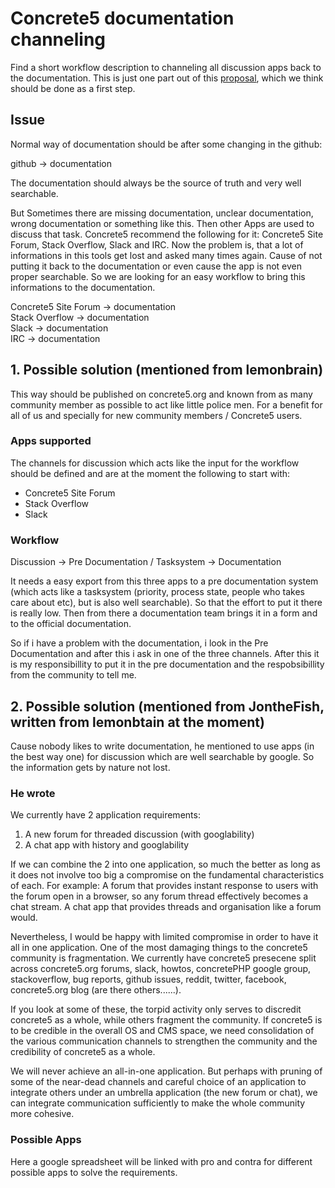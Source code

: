 # Concrete5 documentation channeling
Find a short workflow description to channeling all discussion apps back to the documentation. This is just one part out of this [proposal](https://github.com/gondwanasoft/c5-doc-team), which we think should be done as a first step.

## Issue
Normal way of documentation should be after some changing in the github:

github -> documentation


The documentation should always be the source of truth and very well searchable.

But Sometimes there are missing documentation, unclear documentation, wrong documentation or something like this. Then other Apps are used to discuss that task. Concrete5 recommend the following for it: Concrete5 Site Forum, Stack Overflow, Slack and IRC. Now the problem is, that a lot of informations in this tools get lost and asked many times again. Cause of not putting it back to the documentation or even cause the app is not even proper searchable. So we are looking for an easy workflow to bring this informations to the documentation.

Concrete5 Site Forum -> documentation<br>
Stack Overflow -> documentation<br>
Slack -> documentation<br>
IRC -> documentation<br>

## 1. Possible solution (mentioned from lemonbrain)
This way should be published on concrete5.org and known from as many community member as possible to act like little police men. For a benefit for all of us and specially for new community members / Concrete5 users.

### Apps supported
The channels for discussion which acts like the input for the workflow should be defined and are at the moment the following to start with:
* Concrete5 Site Forum
* Stack Overflow
* Slack

### Workflow
Discussion -> Pre Documentation / Tasksystem -> Documentation

It needs a easy export from this three apps to a pre documentation system (which acts like a tasksystem (priority, process state, people who takes care about etc), but is also well searchable). So that the effort to put it there is really low. Then from there a documentation team brings it in a form and to the official documentation.

So if i have a problem with the documentation, i look in the Pre Documentation and after this i ask in one of the three channels. After this it is my responsibillity to put it in the pre documentation and the respobsibillity from the community to tell me.

## 2. Possible solution (mentioned from JontheFish, written from lemonbtain at the moment)
Cause nobody likes to write documentation, he mentioned to use apps (in the best way one) for discussion which are well searchable by google. So the information gets by nature not lost.

### He wrote
We currently have 2 application requirements:
1) A new forum for threaded discussion (with googlability)
2) A chat app with history and googlability

If we can combine the 2 into one application, so much the better as long as it does not involve too big a compromise on the fundamental characteristics of each. For example: A forum that provides instant response to users with the forum open in a browser, so any forum thread effectively becomes a chat stream. A chat app that provides threads and organisation like a forum would.

Nevertheless, I would be happy with limited compromise in order to have it all in one application. One of the most damaging things to the concrete5 community is fragmentation. We currently have concrete5 presecene split across concrete5.org forums, slack, howtos, concretePHP google group, stackoverflow, bug reports, github issues, reddit, twitter, facebook, concrete5.org blog (are there others......).

If you look at some of these, the torpid activity only serves to discredit concrete5 as a whole, while others fragment the community. If concrete5 is to be credible in the overall OS and CMS space, we need consolidation of the various communication channels to strengthen the community and the credibility of concrete5 as a whole.

We will never achieve an all-in-one application. But perhaps with pruning of some of the near-dead channels and careful choice of an application to integrate others under an umbrella application (the new forum or chat), we can integrate communication sufficiently to make the whole community more cohesive.

### Possible Apps
Here a google spreadsheet will be linked with pro and contra for different possible apps to solve the requirements.
